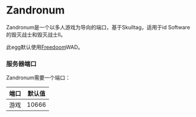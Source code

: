 # Zandronum
Zandronum是一个以多人游戏为导向的端口，基于Skulltag，适用于id Software的毁灭战士和毁灭战士II。

此egg默认使用[Freedoom](https://freedoom.github.io/)WAD。

### 服务器端口

Zandronum需要一个端口：

| 端口    | 默认值  |
|---------|----------|
| 游戏    | 10666    | 